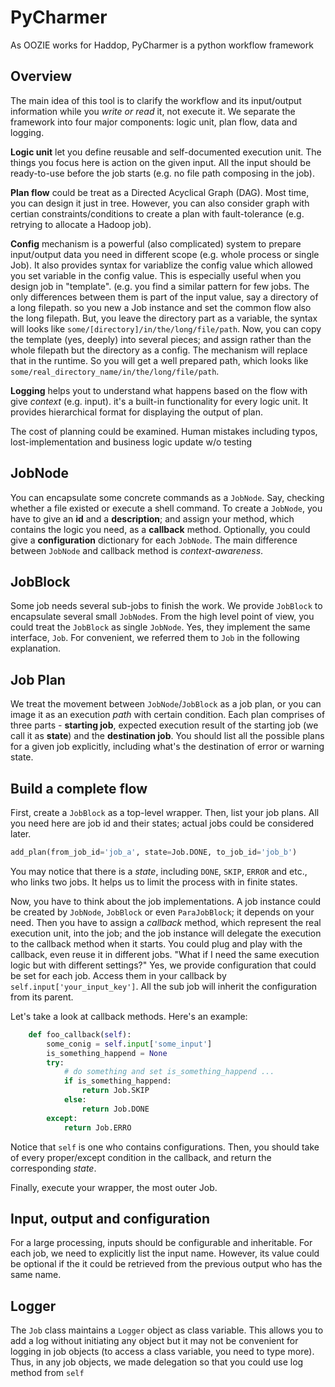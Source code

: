 PyCharmer
=========

As OOZIE works for Haddop, PyCharmer is a python workflow framework

Overview
-------

The main idea of this tool is to clarify the workflow and its input/output information while you *write or read* it, not execute it. We separate the framework into four major components: logic unit, plan flow, data and logging.

**Logic unit** let you define reusable and self-documented execution unit. The things you focus here is action on the given input. All the input should be ready-to-use before the job starts (e.g. no file path composing in the job).

**Plan flow** could be treat as a Directed Acyclical Graph (DAG). Most time, you can design it just in tree. However, you can also consider graph with certian constraints/conditions to create a plan with fault-tolerance (e.g. retrying to allocate a Hadoop job).

**Config** mechanism is a powerful (also complicated) system to prepare input/output
data you need in different scope (e.g. whole process or single Job). It
also provides syntax for variablize the config value which allowed you set variable
in the config value. This is especially useful when you design job in "template".
(e.g. you find a similar pattern for few jobs. The only differences between them
is part of the input value, say a directory of a long filepath. so you new a Job
instance and set the common flow also the long filepath. But, you leave the
directory part as a variable, the syntax will looks like `some/[directory]/in/the/long/file/path`.
Now, you can copy the template (yes, deeply) into several pieces; and assign
rather than the whole filepath but the directory as a config. The mechanism will
replace that in the runtime. So you will get a well prepared path, which looks like `some/real_directory_name/in/the/long/file/path`.

**Logging** helps yout to understand what happens based on the flow with give *context* (e.g. input). it's a built-in functionality for every logic unit. It provides hierarchical format for displaying the output of plan.

The cost of planning could be examined. Human mistakes including typos,
lost-implementation and business logic update w/o testing


JobNode
-------

You can encapsulate some concrete commands as a `JobNode`. Say, checking whether a file existed or execute a shell command. To create a `JobNode`, you have to give an **id** and a **description**; and assign your method, which contains the logic you need, as a **callback** method. Optionally, you could give a **configuration** dictionary for each `JobNode`. The main difference between `JobNode` and callback method is *context-awareness*.

JobBlock
--------

Some job needs several sub-jobs to finish the work. We provide `JobBlock` to encapsulate several small `JobNode`s. From the high level point of view, you could treat the `JobBlock` as single `JobNode`. Yes, they implement the same interface, `Job`. For convenient, we referred them to `Job` in the following explanation.

Job Plan
--------

We treat the movement between `JobNode`/`JobBlock` as a job plan, or you can image it as an execution *path* with certain condition. Each plan comprises of three parts - **starting job**, expected execution result of the starting job (we call it as **state**) and the **destination job**. You should list all the possible plans for a given job explicitly, including what's the destination of  error or warning state.

Build a complete flow
---------------------

First, create a `JobBlock` as a top-level wrapper. Then, list your job plans. All you need here are job id and their states; actual jobs could be considered later. 

```python
add_plan(from_job_id='job_a', state=Job.DONE, to_job_id='job_b')
```

You may notice that there is a *state*, including `DONE`, `SKIP`, `ERROR` and etc., who links two jobs. It helps us to limit the process with in finite states.

Now, you have to think about the job implementations. A job instance could be created by `JobNode`, `JobBlock` or even `ParaJobBlock`; it depends on your need. Then you have to assign a *callback* method, which represent the real execution unit, into the job; and the job instance will delegate the execution to the callback method when it starts. You could plug and play with the callback, even reuse it in different jobs. "What if I need the same execution logic but with different settings?" Yes, we provide configuration that could be set for each job. Access them in your callback by `self.input['your_input_key']`. All the sub job will inherit the configuration from its parent.

Let's take a look at callback methods. Here's an example:
```python
    def foo_callback(self):
        some_conig = self.input['some_input']
        is_something_happend = None
        try:
            # do something and set is_something_happend ...
            if is_something_happend:
                return Job.SKIP
            else:
                return Job.DONE
        except:
            return Job.ERRO
```
Notice that `self` is one who contains configurations. Then, you should take of every proper/except condition in the callback, and return the corresponding *state*.

Finally, execute your wrapper, the most outer Job.


Input, output and configuration
----------------

For a large processing, inputs should be configurable and inheritable. For each job, we need to explicitly list the input name. However, its value could be optional if the it could be retrieved from the previous output who has the same name. 

Logger
------

The `Job` class maintains a `Logger` object as class variable. This allows you to add a log without initiating any object but it may not be convenient for logging in job objects (to access a class variable, you need to type more). Thus, in any job objects, we made delegation so that you could use log method from `self`
